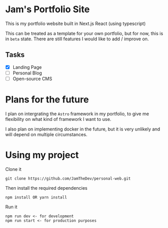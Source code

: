 # Jam's Portfolio Site

This is my portfolio website built in Next.js React (using typescript)

This can be treated as a template for your own portfolio, but for now, this is in `beta` state. There are still features I would like to add / improve on.

## Tasks
- [x] Landing Page
- [ ] Personal Blog
- [ ] Open-source CMS

# Plans for the future

I plan on intergrating the `Astro` framework in my portfolio, to give me flexibility on what kind of framework I want to use. 

I also plan on implementing docker in the future, but it is very unlikely and will depend on multiple circumstances.

# Using my project

Clone it
```
git clone https://github.com/JamTheDev/personal-web.git
```

Then install the required dependencies
```
npm install OR yarn install
```
Run it
```
npm run dev <- for development
npm run start <- for production purposes
```
